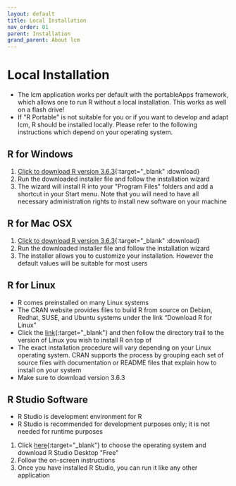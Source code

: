 ```yaml
---
layout: default
title: Local Installation
nav_order: 01
parent: Installation
grand_parent: About lcm
---
```


# Local Installation
- The lcm application works per default with the portableApps framework, which allows one to run R without a local installation. This works as well on a flash drive!
- If "R Portable" is not suitable for you or if you want to develop and adapt lcm, R should be installed locally. Please refer to the following instructions which depend on your operating system.

## R for Windows

1. [Click to download R version 3.6.3](https://cran.r-project.org/bin/windows/base/old/3.6.3/R-3.6.3-win.exe){:target="_blank" :download}
1. Run the downloaded installer file and follow the installation wizard
1. The wizard will install R into your "Program Files" folders and add a shortcut in your Start menu. Note that you will need to have all necessary administration rights to install new software on your machine

## R for Mac OSX
1. [Click to download R version 3.6.3](https://cran.r-project.org/bin/macosx/R-3.6.3.pkg){:target="_blank" :download}
1. Run the downloaded installer file and follow the installation wizard
1. The installer allows you to customize your installation. However the default values will be suitable for most users

## R for Linux
- R comes preinstalled on many Linux systems
- The CRAN website provides files to build R from source on Debian, Redhat, SUSE, and Ubuntu systems under the link “Download R for Linux”
- Click the [link](https://cran.r-project.org/bin/linux/){:target="_blank"} and then follow the directory trail to the version of Linux you wish to install R on top of
- The exact installation procedure will vary depending on your Linux operating system. CRAN supports the process by grouping each set of source files with documentation or README files that explain how to install on your system
- Make sure to download version 3.6.3

## R Studio Software
- R Studio is development environment for R
- R Studio is recommended for development purposes only; it is not needed for runtime purposes

1. Click [here](https://rstudio.com/products/rstudio/download/){:target="_blank"} to choose the operating system and download R Studio Desktop "Free"
1. Follow the on-screen instructions
1. Once you have installed R Studio, you can run it like any other application

